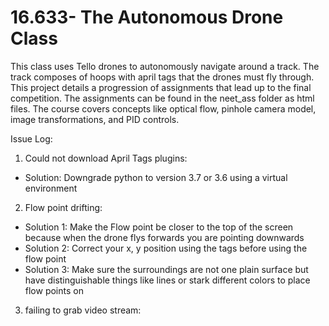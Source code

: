 # 16.633- The Autonomous Drone Class
This class uses Tello drones to autonomously navigate around a track. The track composes of hoops with april tags that the drones must fly through. This project details a progression of assignments that lead up to the final competition. The assignments can be found in the neet_ass folder as html files. The course covers concepts like optical flow, pinhole camera model, image transformations, and PID controls. 

Issue Log:
1. Could not download April Tags plugins:
- Solution: Downgrade python to version 3.7 or 3.6 using a virtual environment 
2. Flow point drifting:
- Solution 1: Make the Flow point be closer to the top of the screen because when the drone flys forwards you are pointing downwards
- Solution 2: Correct your x, y position using the tags before using the flow point 
- Solution 3: Make sure the surroundings are not one plain surface but have distinguishable things like lines or stark different colors to place flow points on 
3. failing to grab video stream: 
